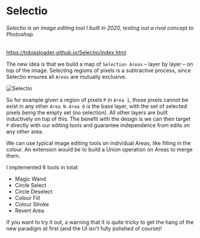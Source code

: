 # Selectio

###### Selectio is an image editing tool I built in 2020, testing out a rival concept to Photoshop.

https://tobiasloader.github.io/Selectio/index.html

The new idea is that we build a map of ``Selection Areas`` – layer by layer – on top of the image. Selecting regions of pixels is a subtractive process, since Selectio ensures all ``Areas`` are mutually exclusive.

![Selectio](https://github.com/TobiasLoader/Selectioe/blob/master/Selectio.png)

So for example given a region of pixels ``P`` in ``Area 1``, those pixels cannot be exist in any other ``Area N``. ``Area 0`` is the base layer, with the set of selected pixels being the empty set (no selection). All other layers are built inductively on top of this. The benefit with the design is we can then target ``P`` directly with our editing tools and guarantee independence from edits on any other area.

We can use typical image editing tools on individual Areas, like filling in the colour. An extension would be to build a Union operation on Areas to merge them.

I implemented 6 tools in total:

  - Magic Wand
  - Circle Select
  - Circle Deselect
  - Colour Fill
  - Colour Stroke
  - Revert Area

If you want to try it out, a warning that it is quite tricky to get the hang of the new paradigm at first (and the UI isn't fully polished of course)!